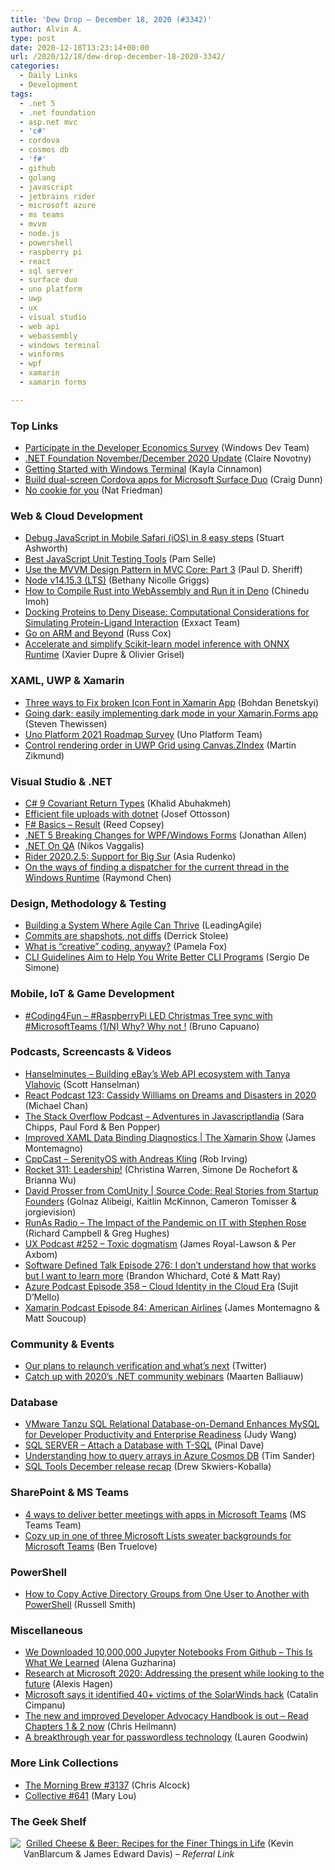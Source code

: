 ```yaml
---
title: 'Dew Drop – December 18, 2020 (#3342)'
author: Alvin A.
type: post
date: 2020-12-18T13:23:14+00:00
url: /2020/12/18/dew-drop-december-18-2020-3342/
categories:
  - Daily Links
  - Development
tags:
  - .net 5
  - .net foundation
  - asp.net mvc
  - 'c#'
  - cordova
  - cosmos db
  - 'f#'
  - github
  - golang
  - javascript
  - jetbrains rider
  - microsoft azure
  - ms teams
  - mvvm
  - node.js
  - powershell
  - raspberry pi
  - react
  - sql server
  - surface duo
  - uno platform
  - uwp
  - ux
  - visual studio
  - web api
  - webassembly
  - windows terminal
  - winforms
  - wpf
  - xamarin
  - xamarin forms

---
```

### <a name="top"></a>Top Links

  * <a href="https://blogs.windows.com/windowsdeveloper/2020/12/17/participate-in-the-developer-economics-survey-4/?WT.mc_id=WD-MVP-4025064" target="_blank" rel="noopener">Participate in the Developer Economics Survey</a> (Windows Dev Team)
  * <a href="https://dotnetfoundation.org/blog/2020/12/15/blog/posts/net-foundation-november-december-2020-update" target="_blank" rel="noopener">.NET Foundation November/December 2020 Update</a> (Claire Novotny)
  * <a href="https://devblogs.microsoft.com/commandline/getting-started-with-windows-terminal/?WT.mc_id=DOP-MVP-4025064" target="_blank" rel="noopener">Getting Started with Windows Terminal</a> (Kayla Cinnamon)
  * <a href="https://devblogs.microsoft.com/surface-duo/dual-screen-cordova-plugin/?WT.mc_id=DOP-MVP-4025064" target="_blank" rel="noopener">Build dual-screen Cordova apps for Microsoft Surface Duo</a> (Craig Dunn)
  * <a href="https://github.blog/2020-12-17-no-cookie-for-you/" target="_blank" rel="noopener">No cookie for you</a> (Nat Friedman)



### <a name="web"></a>Web & Cloud Development

  * <a href="https://raygun.com/blog/debug-javascript-mobile-safari/" target="_blank" rel="noopener">Debug JavaScript in Mobile Safari (iOS) in 8 easy steps</a> (Stuart Ashworth)
  * <a href="https://www.pluralsight.com/blog/software-development/javascript-unit-testing-tools" target="_blank" rel="noopener">Best JavaScript Unit Testing Tools</a> (Pam Selle)
  * <a href="https://www.codemag.com/article/2009031?utm_source=twitter&utm_medium=social-owned&utm_campaign=sm-articles" target="_blank" rel="noopener">Use the MVVM Design Pattern in MVC Core: Part 3</a> (Paul D. Sheriff)
  * <a href="https://nodejs.org/en/blog/release/v14.15.3" target="_blank" rel="noopener">Node v14.15.3 (LTS)</a> (Bethany Nicolle Griggs)
  * <a href="https://www.telerik.com/blogs/how-to-compile-rust-into-webassembly-run-in-deno" target="_blank" rel="noopener">How to Compile Rust into WebAssembly and Run it in Deno</a> (Chinedu Imoh)
  * <a href="https://blog.exxactcorp.com/docking-proteins-to-deny-disease-computational-considerations-for-simulating-protein-ligand-interaction/?utm_medium=Feed&utm_source=Syndication" target="_blank" rel="noopener">Docking Proteins to Deny Disease: Computational Considerations for Simulating Protein-Ligand Interaction</a> (Exxact Team)
  * <a href="https://blog.golang.org/ports" target="_blank" rel="noopener">Go on ARM and Beyond</a> (Russ Cox)
  * <a href="https://cloudblogs.microsoft.com/opensource/2020/12/17/accelerate-simplify-scikit-learn-model-inference-onnx-runtime/?WT.mc_id=DOP-MVP-4025064" target="_blank" rel="noopener">Accelerate and simplify Scikit-learn model inference with ONNX Runtime</a> (Xavier Dupre & Olivier Grisel)



### <a name="silverlight"></a>XAML, UWP & Xamarin

  * <a href="https://medium.com/@benetskyybogdan/three-ways-to-fix-broken-icon-font-in-xamarin-app-9194779d20ed?source=rss-d6cd855316de------2" target="_blank" rel="noopener">Three ways to Fix broken Icon Font in Xamarin App</a> (Bohdan Benetskyi)
  * <a href="https://www.thewissen.io/going-dark-easily-implementing-dark-mode-in-your-xamarin-forms-app/?utm_source=rss&utm_medium=rss&utm_campaign=going-dark-easily-implementing-dark-mode-in-your-xamarin-forms-app" target="_blank" rel="noopener">Going dark; easily implementing dark mode in your Xamarin.Forms app</a> (Steven Thewissen)
  * <a href="https://platform.uno/blog/uno-platform-2021-roadmap-survey/" target="_blank" rel="noopener">Uno Platform 2021 Roadmap Survey</a> (Uno Platform Team)
  * <a href="https://blog.mzikmund.com/2020/12/control-rendering-order-in-uwp-grid-using-canvas-zindex/" target="_blank" rel="noopener">Control rendering order in UWP Grid using Canvas.ZIndex</a> (Martin Zikmund)



### <a name="dotnet"></a>Visual Studio & .NET

  * <a href="https://khalidabuhakmeh.com/csharp-9-covariant-return-types" target="_blank" rel="noopener">C# 9 Covariant Return Types</a> (Khalid Abuhakmeh)
  * <a href="https://josef.codes/efficient-file-uploads-with-dotnet/" target="_blank" rel="noopener">Efficient file uploads with dotnet</a> (Josef Ottosson)
  * <a href="http://feedproxy.google.com/~r/ReedCopsey/~3/GXANBHNFkQI/" target="_blank" rel="noopener">F# Basics – Result</a> (Reed Copsey)
  * <a href="https://www.infoq.com/news/2020/12/net-5-breaking-changes-windows/?utm_campaign=infoq_content&utm_source=infoq&utm_medium=feed&utm_term=global" target="_blank" rel="noopener">.NET 5 Breaking Changes for WPF/Windows Forms</a> (Jonathan Allen)
  * <a href="http://www.i-programmer.info/news/89-net/14222-net-on-qa.html" target="_blank" rel="noopener">.NET On QA</a> (Nikos Vaggalis)
  * <a href="https://blog.jetbrains.com/dotnet/2020/12/18/rider-resharper-2020-2-5/" target="_blank" rel="noopener">Rider 2020.2.5: Support for Big Sur</a> (Asia Rudenko)
  * <a href="https://devblogs.microsoft.com/oldnewthing/20201217-00/?p=104556" target="_blank" rel="noopener">On the ways of finding a dispatcher for the current thread in the Windows Runtime</a> (Raymond Chen)



### <a name="design"></a>Design, Methodology & Testing

  * <a href="http://feedproxy.google.com/~r/LeadingAgile/~3/tswFshHwYCA/" target="_blank" rel="noopener">Building a System Where Agile Can Thrive</a> (LeadingAgile)
  * <a href="https://github.blog/2020-12-17-commits-are-shapshots-not-diffs/" target="_blank" rel="noopener">Commits are shapshots, not diffs</a> (Derrick Stolee)
  * <a href="http://blog.pamelafox.org/2020/12/what-is-creative-coding-anyway.html" target="_blank" rel="noopener">What is “creative” coding, anyway?</a> (Pamela Fox)
  * <a href="https://www.infoq.com/news/2020/12/cli-guidelines-qa/?utm_campaign=infoq_content&utm_source=infoq&utm_medium=feed&utm_term=global" target="_blank" rel="noopener">CLI Guidelines Aim to Help You Write Better CLI Programs</a> (Sergio De Simone)



### <a name="mobile"></a>Mobile, IoT & Game Development

  * <a href="http://feedproxy.google.com/~r/elbruno/~3/8sgxjwAn8ak/" target="_blank" rel="noopener">#Coding4Fun – #RaspberryPi LED Christmas Tree sync with #MicrosoftTeams (1/N) Why? Why not !</a> (Bruno Capuano)



### <a name="podcasts"></a>Podcasts, Screencasts & Videos

  * <a href="https://hanselminutes.simplecast.com/episodes/building-ebays-web-api-ecosystem-with-tanya-vlahovic-vGEDNFaw" target="_blank" rel="noopener">Hanselminutes &#8211; Building eBay&#8217;s Web API ecosystem with Tanya Vlahovic</a> (Scott Hanselman)
  * <a href="https://reactpodcast.com/episodes/123-XHRPTLZZ" target="_blank" rel="noopener">React Podcast 123: Cassidy Williams on Dreams and Disasters in 2020</a> (Michael Chan)
  * <a href="https://the-stack-overflow-podcast.simplecast.com/episodes/adventures-in-javascriptlandia-34LBDC_a" target="_blank" rel="noopener">The Stack Overflow Podcast &#8211; Adventures in Javascriptlandia</a> (Sara Chipps, Paul Ford & Ben Popper)
  * <a href="https://channel9.msdn.com/Shows/XamarinShow/Improved-XAML-Binding-Diagnostics--The-Xamarin-Show?WT.mc_id=DOP-MVP-4025064" target="_blank" rel="noopener">Improved XAML Data Binding Diagnostics | The Xamarin Show</a> (James Montemagno)
  * <a href="https://cppcast.libsyn.com/serenityos-with-andreas-kling" target="_blank" rel="noopener">CppCast &#8211; SerenityOS with Andreas Kling</a> (Rob Irving)
  * <a href="http://relay.fm/rocket/311" target="_blank" rel="noopener">Rocket 311: Leadership!</a> (Christina Warren, Simone De Rochefort & Brianna Wu)
  * <a href="https://channel9.msdn.com/Shows/Source-Code-Real-Stories-from-Startup-Founders/David-Prosser-from-ComUnity?WT.mc_id=DOP-MVP-4025064" target="_blank" rel="noopener">David Prosser from ComUnity | Source Code: Real Stories from Startup Founders</a> (Golnaz Alibeigi, Kaitlin McKinnon, Cameron Tomisser & jorgievision)
  * <a href="http://feedproxy.google.com/~r/RunaAsRadioWma/~3/EiFpOBP5LJo/default.aspx" target="_blank" rel="noopener">RunAs Radio &#8211; The Impact of the Pandemic on IT with Stephen Rose</a> (Richard Campbell & Greg Hughes)
  * <a href="https://uxpodcast.com/252-toxic-dogmatism/" target="_blank" rel="noopener">UX Podcast #252 &#8211; Toxic dogmatism</a> (James Royal-Lawson & Per Axbom)
  * <a href="https://www.softwaredefinedtalk.com/276" target="_blank" rel="noopener">Software Defined Talk Episode 276: I don’t understand how that works but I want to learn more</a> (Brandon Whichard, Coté & Matt Ray)
  * <a href="http://azpodcast.azurewebsites.net/post/Episode-358-Cloud-Identity-in-the-Cloud-Era" target="_blank" rel="noopener">Azure Podcast Episode 358 &#8211; Cloud Identity in the Cloud Era</a> (Sujit D&#8217;Mello)
  * <a href="https://www.xamarinpodcast.com/84" target="_blank" rel="noopener">Xamarin Podcast Episode 84: American Airlines</a> (James Montemagno & Matt Soucoup)



### <a name="events"></a>Community & Events

  * <a href="https://blog.twitter.com/en_us/topics/company/2020/our-plans-to-relaunch-verification-and-whats-next.html" target="_blank" rel="noopener">Our plans to relaunch verification and what’s next</a> (Twitter)
  * <a href="https://blog.jetbrains.com/dotnet/2020/12/17/catch-up-with-2020-s-net-community-webinars/" target="_blank" rel="noopener">Catch up with 2020’s .NET community webinars</a> (Maarten Balliauw)



### <a name="sql"></a>Database

  * <a href="https://tanzu.vmware.com/content/home-page/vmware-tanzu-sql-relational-database-on-demand-mysql-developer-productivity-enterprise-readiness" target="_blank" rel="noopener">VMware Tanzu SQL Relational Database-on-Demand Enhances MySQL for Developer Productivity and Enterprise Readiness</a> (Judy Wang)
  * <a href="https://blog.sqlauthority.com/2020/12/18/sql-server-attach-a-database-with-t-sql/?utm_source=rss&utm_medium=rss&utm_campaign=sql-server-attach-a-database-with-t-sql" target="_blank" rel="noopener">SQL SERVER – Attach a Database with T-SQL</a> (Pinal Dave)
  * <a href="https://devblogs.microsoft.com/cosmosdb/understanding-how-to-query-arrays-in-azure-cosmos-db/?WT.mc_id=DOP-MVP-4025064" target="_blank" rel="noopener">Understanding how to query arrays in Azure Cosmos DB</a> (Tim Sander)
  * <a href="https://cloudblogs.microsoft.com/sqlserver/2020/12/17/sql-tools-december-release-recap/?WT.mc_id=DOP-MVP-4025064" target="_blank" rel="noopener">SQL Tools December release recap</a> (Drew Skwiers-Koballa)



### <a name="sp"></a>SharePoint & MS Teams

  * <a href="https://techcommunity.microsoft.com/t5/microsoft-teams-blog/4-ways-to-deliver-better-meetings-with-apps-in-microsoft-teams/ba-p/1995700?WT.mc_id=DOP-MVP-4025064" target="_blank" rel="noopener">4 ways to deliver better meetings with apps in Microsoft Teams</a> (MS Teams Team)
  * <a href="https://techcommunity.microsoft.com/t5/microsoft-365-blog/cozy-up-in-one-of-three-microsoft-lists-sweater-backgrounds-for/ba-p/1995873?WT.mc_id=DOP-MVP-4025064" target="_blank" rel="noopener">Cozy up in one of three Microsoft Lists sweater backgrounds for Microsoft Teams</a> (Ben Truelove)



### <a name="ps"></a>PowerShell

  * <a href="https://petri.com/how-to-copy-active-directory-groups-from-one-user-to-another-with-powershell?utm_source=rss&utm_medium=rss&utm_campaign=how-to-copy-active-directory-groups-from-one-user-to-another-with-powershell" target="_blank" rel="noopener">How to Copy Active Directory Groups from One User to Another with PowerShell</a> (Russell Smith)



### <a name="misc"></a>Miscellaneous

  * <a href="https://blog.jetbrains.com/datalore/2020/12/17/we-downloaded-10-000-000-jupyter-notebooks-from-github-this-is-what-we-learned/" target="_blank" rel="noopener">We Downloaded 10,000,000 Jupyter Notebooks From Github – This Is What We Learned</a> (Alena Guzharina)
  * <a href="https://www.microsoft.com/en-us/research/blog/research-at-microsoft-2020-addressing-the-present-while-looking-to-the-future/" target="_blank" rel="noopener">Research at Microsoft 2020: Addressing the present while looking to the future</a> (Alexis Hagen)
  * <a href="https://www.zdnet.com/article/microsoft-says-it-identified-40-victims-of-the-solarwinds-hack/#ftag=RSSbaffb68" target="_blank" rel="noopener">Microsoft says it identified 40+ victims of the SolarWinds hack</a> (Catalin Cimpanu)
  * <a href="https://christianheilmann.com/2020/12/17/the-new-and-improved-developer-advocacy-handbook-is-out-read-chapters-1-2-now/" target="_blank" rel="noopener">The new and improved Developer Advocacy Handbook is out – Read Chapters 1 & 2 now</a> (Chris Heilmann)
  * <a href="https://www.microsoft.com/security/blog/2020/12/17/a-breakthrough-year-for-passwordless-technology/" target="_blank" rel="noopener">A breakthrough year for passwordless technology</a> (Lauren Goodwin)



### <a name="links"></a>More Link Collections

  * <a href="http://feedproxy.google.com/~r/ReflectivePerspective/~3/miRDVKrk_1Y/" target="_blank" rel="noopener">The Morning Brew #3137</a> (Chris Alcock)
  * <a href="http://feedproxy.google.com/~r/tympanus/~3/6QZh8liDWik/" target="_blank" rel="noopener">Collective #641</a> (Mary Lou)



### <a name="shelf"></a>The Geek Shelf

<a href="https://www.amazon.com/dp/157826653X/?tag=amavin-20" target="_blank" rel="noopener"><img decoding="async" align="left" style="margin: 0px 5px 10px 0px; border: 0px currentcolor; border-image: none; float: left; display: inline; background-image: none;" src="https://m.media-amazon.com/images/I/61NLAnaMmQL._SS135_.jpg" border="0" /></a>&nbsp;<a href="https://www.amazon.com/dp/157826653X/?tag=amavin-20" target="_blank" rel="noopener">Grilled Cheese & Beer: Recipes for the Finer Things in Life</a> (Kevin VanBlarcum & James Edward Davis) _&#8211; Referral Link_